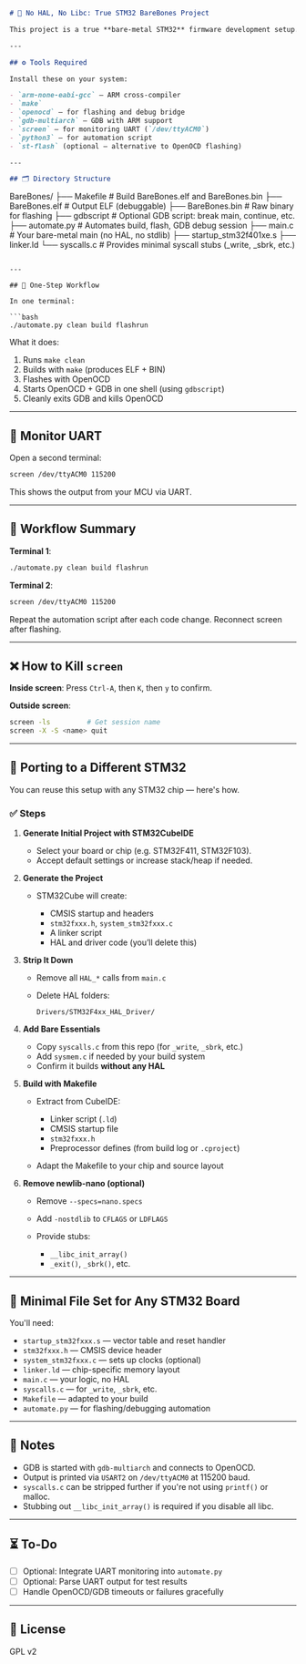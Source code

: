 
```markdown
# 🚫 No HAL, No Libc: True STM32 BareBones Project

This project is a true **bare-metal STM32** firmware development setup. It targets the **STM32F401RE**, but can be adapted to other STM32 boards (see below). The goal: **zero HAL**, **no libc**, and minimal dependencies — just Make, a cross-compiler, OpenOCD, and a Python script to automate everything.

---

## ⚙️ Tools Required

Install these on your system:

- `arm-none-eabi-gcc` — ARM cross-compiler
- `make`
- `openocd` — for flashing and debug bridge
- `gdb-multiarch` — GDB with ARM support
- `screen` — for monitoring UART (`/dev/ttyACM0`)
- `python3` — for automation script
- `st-flash` (optional — alternative to OpenOCD flashing)

---

## 🗂️ Directory Structure

```

BareBones/
├── Makefile           # Build BareBones.elf and BareBones.bin
├── BareBones.elf      # Output ELF (debuggable)
├── BareBones.bin      # Raw binary for flashing
├── gdbscript          # Optional GDB script: break main, continue, etc.
├── automate.py        # Automates build, flash, GDB debug session
├── main.c             # Your bare-metal main (no HAL, no stdlib)
├── startup\_stm32f401xe.s
├── linker.ld
└── syscalls.c         # Provides minimal syscall stubs (\_write, \_sbrk, etc.)

````

---

## 🚀 One-Step Workflow

In one terminal:

```bash
./automate.py clean build flashrun
````

What it does:

1. Runs `make clean`
2. Builds with `make` (produces ELF + BIN)
3. Flashes with OpenOCD
4. Starts OpenOCD + GDB in one shell (using `gdbscript`)
5. Cleanly exits GDB and kills OpenOCD

---

## 📡 Monitor UART

Open a second terminal:

```bash
screen /dev/ttyACM0 115200
```

This shows the output from your MCU via UART.

---

## 🔁 Workflow Summary

**Terminal 1**:

```bash
./automate.py clean build flashrun
```

**Terminal 2**:

```bash
screen /dev/ttyACM0 115200
```

Repeat the automation script after each code change. Reconnect screen after flashing.

---

## ❌ How to Kill `screen`

**Inside screen**:
Press `Ctrl-A`, then `K`, then `y` to confirm.

**Outside screen**:

```bash
screen -ls         # Get session name
screen -X -S <name> quit
```

---

## 🧩 Porting to a Different STM32

You can reuse this setup with any STM32 chip — here's how.

### ✅ Steps

1. **Generate Initial Project with STM32CubeIDE**

   * Select your board or chip (e.g. STM32F411, STM32F103).
   * Accept default settings or increase stack/heap if needed.

2. **Generate the Project**

   * STM32Cube will create:

     * CMSIS startup and headers
     * `stm32fxxx.h`, `system_stm32fxxx.c`
     * A linker script
     * HAL and driver code (you’ll delete this)

3. **Strip It Down**

   * Remove all `HAL_*` calls from `main.c`
   * Delete HAL folders:

     ```
     Drivers/STM32F4xx_HAL_Driver/
     ```

4. **Add Bare Essentials**

   * Copy `syscalls.c` from this repo (for `_write`, `_sbrk`, etc.)
   * Add `sysmem.c` if needed by your build system
   * Confirm it builds **without any HAL**

5. **Build with Makefile**

   * Extract from CubeIDE:

     * Linker script (`.ld`)
     * CMSIS startup file
     * `stm32fxxx.h`
     * Preprocessor defines (from build log or `.cproject`)
   * Adapt the Makefile to your chip and source layout

6. **Remove newlib-nano (optional)**

   * Remove `--specs=nano.specs`
   * Add `-nostdlib` to `CFLAGS` or `LDFLAGS`
   * Provide stubs:

     * `__libc_init_array()`
     * `_exit()`, `_sbrk()`, etc.

---

## 🧱 Minimal File Set for Any STM32 Board

You'll need:

* `startup_stm32fxxx.s` — vector table and reset handler
* `stm32fxxx.h` — CMSIS device header
* `system_stm32fxxx.c` — sets up clocks (optional)
* `linker.ld` — chip-specific memory layout
* `main.c` — your logic, no HAL
* `syscalls.c` — for `_write`, `_sbrk`, etc.
* `Makefile` — adapted to your build
* `automate.py` — for flashing/debugging automation

---

## 📝 Notes

* GDB is started with `gdb-multiarch` and connects to OpenOCD.
* Output is printed via `USART2` on `/dev/ttyACM0` at 115200 baud.
* `syscalls.c` can be stripped further if you're not using `printf()` or malloc.
* Stubbing out `__libc_init_array()` is required if you disable all libc.

---

## ⏳ To-Do

* [ ] Optional: Integrate UART monitoring into `automate.py`
* [ ] Optional: Parse UART output for test results
* [ ] Handle OpenOCD/GDB timeouts or failures gracefully

---

## 📄 License

GPL v2


